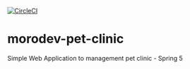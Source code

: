 
[![CircleCI](https://circleci.com/gh/morodev/morodev-pet-clinic.svg?style=svg)](https://circleci.com/gh/circleci/circleci-docs)

# morodev-pet-clinic
Simple Web Application to management pet clinic - Spring 5




